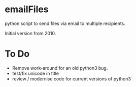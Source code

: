 # emailFiles
python script to send files via email to multiple recipients.

Initial version from 2010.

# To Do
- Remove work-around for an old python3 bug.
- test/fix unicode in title 
- review / modernise code for current versions of python3

